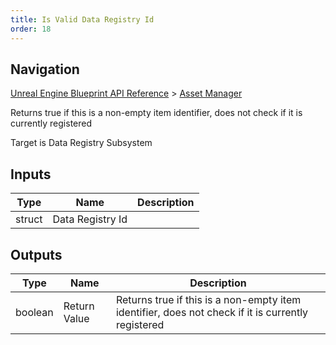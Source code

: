 ```yaml
---
title: Is Valid Data Registry Id
order: 18
---
```

## Navigation

[Unreal Engine Blueprint API Reference](https://dev.epicgames.com/documentation/en-us/unreal-engine/BlueprintAPI) > [Asset Manager](https://dev.epicgames.com/documentation/en-us/unreal-engine/BlueprintAPI/AssetManager)

Returns true if this is a non-empty item identifier, does not check if it is currently registered

Target is Data Registry Subsystem

## Inputs

| Type | Name | Description |
| --- | --- | --- |
| struct | Data Registry Id |  |

## Outputs

| Type | Name | Description |
| --- | --- | --- |
| boolean | Return Value | Returns true if this is a non-empty item identifier, does not check if it is currently registered |
